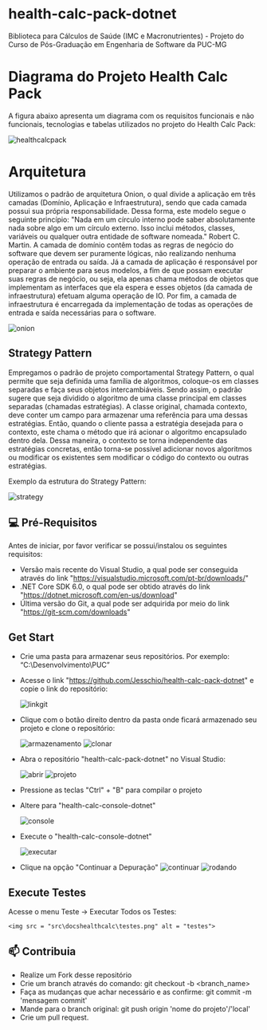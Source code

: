 # health-calc-pack-dotnet
Biblioteca para Cálculos de Saúde (IMC e Macronutrientes) - Projeto do Curso de Pós-Graduação em Engenharia de Software da PUC-MG
# Diagrama do Projeto Health Calc Pack
A figura abaixo apresenta um diagrama com os requisitos funcionais e não funcionais, tecnologias e tabelas utilizados no projeto do Health Calc Pack:

<img src = "src\docshealthcalc\calc.png" alt = "healthcalcpack">

# Arquitetura

Utilizamos o padrão de arquitetura Onion, o qual divide a aplicação em três camadas (Domínio, Aplicação e Infraestrutura), sendo que cada camada possui sua própria responsabilidade.
Dessa forma, este modelo segue o seguinte princípio: "Nada em um círculo interno pode saber absolutamente nada sobre algo em um círculo externo. Isso inclui métodos, classes, variáveis ou qualquer outra entidade de software nomeada."  Robert C. Martin.
A camada de domínio contêm todas as regras de negócio do software que devem ser puramente lógicas, não realizando nenhuma operação de entrada ou saída.
Já a camada de aplicação é responsável por preparar o ambiente para seus modelos, a fim de que possam executar suas regras de negócio, ou seja, ela apenas chama métodos de objetos que implementam as interfaces que ela espera e esses objetos (da camada de infraestrutura) efetuam alguma operação de IO.
Por fim, a camada de infraestrutura é encarregada da implementação de todas as operações de entrada e saída necessárias para o software.

<img src = "src\docshealthcalc\onion.jpg" alt = "onion">

## Strategy Pattern

Empregamos o padrão de projeto comportamental Strategy Pattern, o qual permite que seja definida uma família de algoritmos, coloque-os em classes separadas e faça seus objetos intercambiáveis.
Sendo assim, o padrão sugere que seja dividido o algoritmo de uma classe principal em classes separadas (chamadas estratégias). 
A classe original, chamada contexto, deve conter um campo para armazenar uma referência para uma dessas estratégias. Então, quando o cliente passa a estratégia desejada para o contexto, este chama o método que irá acionar o algoritmo encapsulado dentro dela.
Dessa maneira, o contexto se torna independente das estratégias concretas, então torna-se possível adicionar novos algoritmos ou modificar os existentes sem modificar o código do contexto ou outras estratégias.

Exemplo da estrutura do Strategy Pattern:

<img src = "src\docshealthcalc\estrutura.png" alt = "strategy">

## 💻 Pré-Requisitos

Antes de iniciar, por favor verificar se possui/instalou os seguintes requisitos:
- Versão mais recente do Visual Studio, a qual pode ser conseguida através do link "https://visualstudio.microsoft.com/pt-br/downloads/"
- .NET Core SDK 6.0, o qual pode ser obtido através do link "https://dotnet.microsoft.com/en-us/download"
- Última versão do Git, a qual pode ser adquirida por meio do link "https://git-scm.com/downloads"

## Get Start

- Crie uma pasta para armazenar seus repositórios. Por exemplo: “C:\Desenvolvimento\PUC”
- Acesse o link "https://github.com/Jesschio/health-calc-pack-dotnet" e copie o link do repositório:

	<img src = "src\docshealthcalc\Copiarlink.png" alt = "linkgit">
	
- Clique com o botão direito dentro da pasta onde ficará armazenado seu projeto e clone o repositório:

	<img src = "src\docshealthcalc\gitbash.png" alt = "armazenamento">
	<img src = "src\docshealthcalc\clone.png" alt = "clonar">
	
- Abra o repositório "health-calc-pack-dotnet" no Visual Studio:
 
	<img src = "src\docshealthcalc\abrirprojeto.png" alt = "abrir">
	<img src = "src\docshealthcalc\arquivo.png" alt = "projeto">
	
- Pressione as teclas "Ctrl" + "B" para compilar o projeto
	
- Altere para "health-calc-console-dotnet"

	<img src = "src\docshealthcalc\console.png" alt = "console">
	
- Execute o "health-calc-console-dotnet"

	<img src = "src\docshealthcalc\executar.png" alt = "executar">
	
- Clique na opção "Continuar a Depuração"
        <img src = "src\docshealthcalc\continuardepuracao.png" alt = "continuar">
	<img src = "src\docshealthcalc\IMCeMacronutrientes.png" alt = "rodando">
	
## Execute Testes

Acesse o menu Teste -> Executar Todos os Testes:

	<img src = "src\docshealthcalc\testes.png" alt = "testes">

## 📫 Contribuia

- Realize um Fork desse repositório
- Crie um branch através do comando: git checkout -b <branch_name>
- Faça as mudanças que achar necessário e as confirme: git commit -m 'mensagem commit'
- Mande para o branch original: git push origin 'nome do projeto'/'local'
- Crie um pull request.
